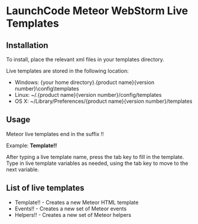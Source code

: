 # LaunchCode Meteor WebStorm Live Templates

## Installation
To install, place the relevant xml files in your templates directory.

Live templates are stored in the following location:

* Windows: {your home directory}\.{product name}{version number}\config\templates
* Linux: ~/.{product name}{version number}/config/templates
* OS X: ~/Library/Preferences/{product name}{version number}/templates

## Usage
Meteor live templates end in the suffix !!

Example: **Template!!**

After typing a live template name, press the tab key to fill in the template.  Type in live template variables as needed, using the tab key to move to the next variable.

## List of live templates
* Template!! - Creates a new Meteor HTML template
* Events!! - Creates a new set of Meteor events
* Helpers!! - Creates a new set of Meteor helpers
